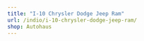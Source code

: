 ```yaml
---
title: "I-10 Chrysler Dodge Jeep Ram"
url: /indio/i-10-chrysler-dodge-jeep-ram/
shop: Autohaus
---
```

